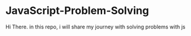 # JavaScript-Problem-Solving
Hi There.
in this repo, i will share my journey with solving problems with js
